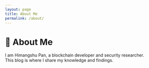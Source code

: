 ```yaml
---
layout: page
title: About Me
permalink: /about/
---
```


# 👤 About Me
I am Himangshu Pan, a blockchain developer and security researcher.  
This blog is where I share my knowledge and findings.  
